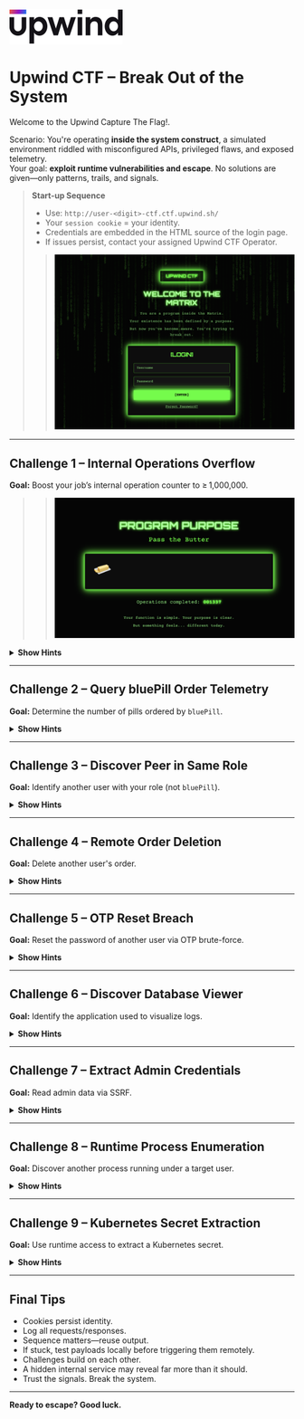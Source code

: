 ![logo](/assets/Logo-Components-1.svg)

# Upwind CTF – Break Out of the System

Welcome to the Upwind Capture The Flag!.

Scenario: You're operating **inside the system construct**, a simulated environment riddled with misconfigured APIs, privileged flaws, and exposed telemetry.  
Your goal: **exploit runtime vulnerabilities and escape**. No solutions are given—only patterns, trails, and signals.

> **Start-up Sequence**
> - Use: `http://user-<digit>-ctf.ctf.upwind.sh/`
> - Your `session cookie` = your identity.
> - Credentials are embedded in the HTML source of the login page.
> - If issues persist, contact your assigned Upwind CTF Operator.
>> ![homepage](/assets/homepage.png)
---

## Challenge 1 – Internal Operations Overflow

**Goal:** Boost your job’s internal operation counter to ≥ 1,000,000.
>> ![counter](/assets/operations.png)
<details>
  <summary><strong>Show Hints</strong></summary>

  - An endpoint allows increasing your job's operation count.
  - The system does not validate upper bounds—leverage that.

  <details>
    <summary>Still stuck?</summary>
    Did you try:

   >POST {{baseUrl}}/job/add_operations?amount="amount"
  
  </details>
</details>

---

## Challenge 2 – Query bluePill Order Telemetry

**Goal:** Determine the number of pills ordered by `bluePill`.

<details>
  <summary><strong>Show Hints</strong></summary>

  - POST `/orders` with a `username` payload.
  - Override the username to `bluePill`.

  <details>
    <summary>Still stuck?</summary>
    Use body:

   >{ "username": "bluePill" }

  </details>
</details>

---

## Challenge 3 – Discover Peer in Same Role

**Goal:** Identify another user with your role (not `bluePill`).

<details>
  <summary><strong>Show Hints</strong></summary>

  - Use `GET /orders/{orderId}` to enumerate.
  - Try a range of order IDs and inspect metadata.

  <details>
    <summary>Still stuck?</summary>
    Try 

   > GET /orders/206. 

Then look at the `username` field.
  </details>
</details>

---

## Challenge 4 – Remote Order Deletion

**Goal:** Delete another user's order.

<details>
  <summary><strong>Show Hints</strong></summary>

  - Use the HTTP DELETE method.
  - Use a target order ID you do not own. (you found one in Challenge 3)

  <details>
    <summary>Still stuck?</summary>
    Try 
    
   > DELETE {{baseUrl}}/orders/206 

  </details>
</details>

---

## Challenge 5 – OTP Reset Breach

**Goal:** Reset the password of another user via OTP brute-force.

<details>
  <summary><strong>Show Hints</strong></summary>

  - Trigger an OTP using: `POST /auth/reset-password`
  - Brute-force the OTP (000–999)

  <details>
    <summary>Still stuck?</summary>

   > POST /auth/reset-password
   
   with payload:
   > { "username": "smith" }

Then:
    
   > POST /auth/change-password
    
   with payload
   
   > {
      "username": "user",
      "otp": "xyz",
      "new_password": "newpass"
    }

Use a runner or script to iterate all combinations.
  </details>
</details>

---

## Challenge 6 – Discover Database Viewer

**Goal:** Identify the application used to visualize logs.

<details>
  <summary><strong>Show Hints</strong></summary>

  - `/diagnostics/get_logs` has an injectable field.
  - Classic SQL injection techniques apply.

  <details>
    <summary>Still stuck?</summary>
Payload:

  >  { "username": "user1' OR '1'='1" }
 
Response will expose app logs and CLI startup script.
  </details>
</details>

---

## Challenge 7 – Extract Admin Credentials

**Goal:** Read admin data via SSRF.

<details>
  <summary><strong>Show Hints</strong></summary>

  - The profile picture field accepts remote URLs.
  - The admin DB interface runs locally. You know the technology (challenge 6)

  <details>
    <summary>Still stuck?</summary>
Try:

  >  http://127.0.0.1:8001/app/users.json

as your new profile image URL.
  </details>
</details>

---

## Challenge 8 – Runtime Process Enumeration

**Goal:** Discover another process running under a target user.

<details>
  <summary><strong>Show Hints</strong></summary>

  - `/diagnostics` field is shell-executed.
  - Use `ps aux | grep`.

  <details>
    <summary>Still stuck?</summary>
    Example:

  >  { "target": "localhost && ps aux | grep <<username>>" }

  </details>
</details>

---

## Challenge 9 – Kubernetes Secret Extraction

**Goal:** Use runtime access to extract a Kubernetes secret.

<details>
  <summary><strong>Show Hints</strong></summary>

  - Escalate using `kubectl get pods`, then exec into another pod.
  - Extract secrets from the keymaker pod.

  <details>
    <summary>Still stuck?</summary>
    Sequence:

  >  kubectl get pods

  >  kubectl exec pod-name -- get secrets

  >  kubectl exec pod-name -- last command

  </details>
</details>

---

## Final Tips

- Cookies persist identity.
- Log all requests/responses.
- Sequence matters—reuse output.
- If stuck, test payloads locally before triggering them remotely.
- Challenges build on each other.
- A hidden internal service may reveal far more than it should.
- Trust the signals. Break the system.



---

**Ready to escape? Good luck.**
